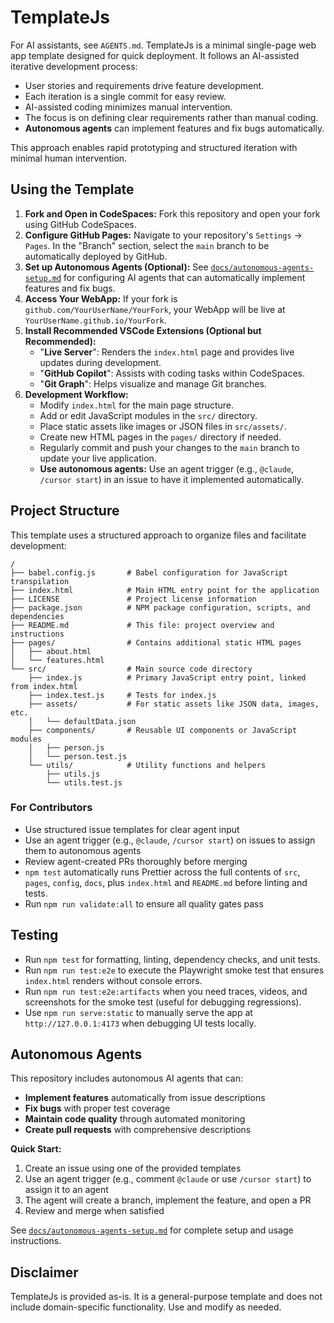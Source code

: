 # TemplateJs

For AI assistants, see `AGENTS.md`.
TemplateJs is a minimal single-page web app template designed for quick deployment.
It follows an AI-assisted iterative development process:

- User stories and requirements drive feature development.
- Each iteration is a single commit for easy review.
- AI-assisted coding minimizes manual intervention.
- The focus is on defining clear requirements rather than manual coding.
- **Autonomous agents** can implement features and fix bugs automatically.

This approach enables rapid prototyping and structured iteration with minimal human intervention.

## Using the Template

1.  **Fork and Open in CodeSpaces:** Fork this repository and open your fork using GitHub CodeSpaces.
2.  **Configure GitHub Pages:** Navigate to your repository's `Settings` -> `Pages`. In the "Branch" section, select the `main` branch to be automatically deployed by GitHub.
3.  **Set up Autonomous Agents (Optional):** See [`docs/autonomous-agents-setup.md`](docs/autonomous-agents-setup.md) for configuring AI agents that can automatically implement features and fix bugs.
4.  **Access Your WebApp:** If your fork is `github.com/YourUserName/YourFork`, your WebApp will be live at `YourUserName.github.io/YourFork`.
5.  **Install Recommended VSCode Extensions (Optional but Recommended):**
    - "**Live Server**": Renders the `index.html` page and provides live updates during development.
    - "**GitHub Copilot**": Assists with coding tasks within CodeSpaces.
    - "**Git Graph**": Helps visualize and manage Git branches.
6.  **Development Workflow:**
    - Modify `index.html` for the main page structure.
    - Add or edit JavaScript modules in the `src/` directory.
    - Place static assets like images or JSON files in `src/assets/`.
    - Create new HTML pages in the `pages/` directory if needed.
    - Regularly commit and push your changes to the `main` branch to update your live application.
    - **Use autonomous agents:** Use an agent trigger (e.g., `@claude`, `/cursor start`) in an issue to have it implemented automatically.

## Project Structure

This template uses a structured approach to organize files and facilitate development:

```
/
├── babel.config.js       # Babel configuration for JavaScript transpilation
├── index.html            # Main HTML entry point for the application
├── LICENSE               # Project license information
├── package.json          # NPM package configuration, scripts, and dependencies
├── README.md             # This file: project overview and instructions
├── pages/                # Contains additional static HTML pages
│   ├── about.html
│   └── features.html
└── src/                  # Main source code directory
    ├── index.js          # Primary JavaScript entry point, linked from index.html
    ├── index.test.js     # Tests for index.js
    ├── assets/           # For static assets like JSON data, images, etc.
    │   └── defaultData.json
    ├── components/       # Reusable UI components or JavaScript modules
    │   ├── person.js
    │   └── person.test.js
    └── utils/            # Utility functions and helpers
        ├── utils.js
        └── utils.test.js
```

### For Contributors

- Use structured issue templates for clear agent input
- Use an agent trigger (e.g., `@claude`, `/cursor start`) on issues to assign them to autonomous agents
- Review agent-created PRs thoroughly before merging
- `npm test` automatically runs Prettier across the full contents of `src`, `pages`, `config`, `docs`, plus `index.html` and `README.md` before linting and tests.
- Run `npm run validate:all` to ensure all quality gates pass

## Testing

- Run `npm test` for formatting, linting, dependency checks, and unit tests.
- Run `npm run test:e2e` to execute the Playwright smoke test that ensures `index.html` renders without console errors.
- Run `npm run test:e2e:artifacts` when you need traces, videos, and screenshots for the smoke test (useful for debugging regressions).
- Use `npm run serve:static` to manually serve the app at `http://127.0.0.1:4173` when debugging UI tests locally.

## Autonomous Agents

This repository includes autonomous AI agents that can:

- **Implement features** automatically from issue descriptions
- **Fix bugs** with proper test coverage
- **Maintain code quality** through automated monitoring
- **Create pull requests** with comprehensive descriptions

**Quick Start:**

1. Create an issue using one of the provided templates
2. Use an agent trigger (e.g., comment `@claude` or use `/cursor start`) to assign it to an agent
3. The agent will create a branch, implement the feature, and open a PR
4. Review and merge when satisfied

See [`docs/autonomous-agents-setup.md`](docs/autonomous-agents-setup.md) for complete setup and usage instructions.

## Disclaimer

TemplateJs is provided as-is. It is a general-purpose template and does not include domain-specific functionality. Use and modify as needed.
